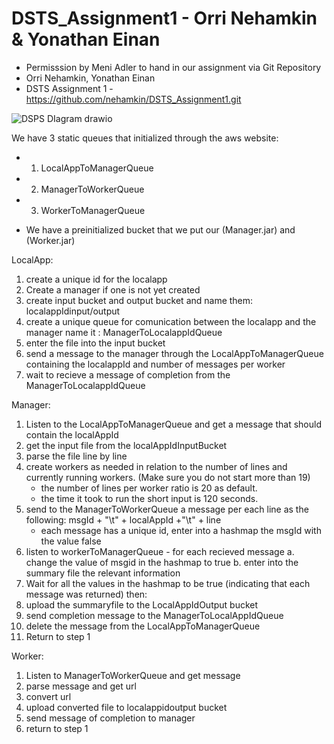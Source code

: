 
# DSTS_Assignment1 - Orri Nehamkin & Yonathan Einan
* Permisssion by Meni Adler to hand in our assignment via Git Repository
* Orri Nehamkin, Yonathan Einan
* DSTS Assignment 1  - https://github.com/nehamkin/DSTS_Assignment1.git

![DSPS DIagram drawio](https://user-images.githubusercontent.com/73988005/145674805-57e8f92d-a2fb-4965-9569-488ac3fdb59a.png)

We have 3 static queues that initialized through the aws website:
* 1. LocalAppToManagerQueue
* 2. ManagerToWorkerQueue
* 3. WorkerToManagerQueue

* We have a preinitialized bucket that we put our (Manager.jar) and (Worker.jar)

LocalApp:
1. create a unique id for the localapp
2. Create a manager if one is not yet created
3. create input bucket and output bucket and name them: localappIdinput/output
4. create a unique queue for comunication between the localapp and the manager name it : ManagerToLocalappIdQueue
5. enter the file into the input bucket
6. send a message to the manager through the LocalAppToManagerQueue containing the localappId and number of messages per worker 
7. wait to recieve a message of completion from the ManagerToLocalappIdQueue

Manager:
1. Listen to the LocalAppToManagerQueue and get a message that should contain the localAppId
2. get the input file from the localAppIdInputBucket
3. parse the file line by line
4. create workers as needed in relation to the number of lines and currently running workers. (Make sure you do not start more than 19)
    * the number of lines per worker ratio is 20 as default.
    * the time it took to run the short input is 120 seconds.
5. send to the ManagerToWorkerQueue a message per each line as the following: msgId + "\t" + localAppId +"\t" + line
    * each message has a unique id, enter into a hashmap the msgId with the value false
6. listen to workerToManagerQueue - for each recieved message
    a. change the value of msgid in the hashmap to true
    b. enter into the summary file the relevant information
7. Wait for all the values in the hashmap to be true (indicating that each message was returned) then:
8. upload the summaryfile to the LocalAppIdOutput bucket
9. send completion message to the ManagerToLocalAppIdQueue
10. delete the message from the LocalAppToManagerQueue
11. Return to step 1

Worker:
1. Listen to ManagerToWorkerQueue and get message
2. parse message and get url
3. convert url
4. upload converted file to localappidoutput bucket
5. send message of completion to manager
6. return to step 1
